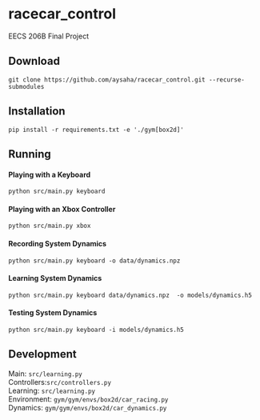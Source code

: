 # racecar_control
EECS 206B Final Project

## Download
``git clone https://github.com/aysaha/racecar_control.git --recurse-submodules``

## Installation
``pip install -r requirements.txt -e './gym[box2d]'``

## Running
#### Playing with a Keyboard
``python src/main.py keyboard``

#### Playing with an Xbox Controller
``python src/main.py xbox``

#### Recording System Dynamics
``python src/main.py keyboard -o data/dynamics.npz``

#### Learning System Dynamics
``python src/main.py keyboard data/dynamics.npz  -o models/dynamics.h5``

#### Testing System Dynamics
``python src/main.py keyboard -i models/dynamics.h5``

## Development
Main: `src/learning.py`  
Controllers:`src/controllers.py`  
Learning: `src/learning.py`  
Environment: `gym/gym/envs/box2d/car_racing.py`  
Dynamics: `gym/gym/envs/box2d/car_dynamics.py`
